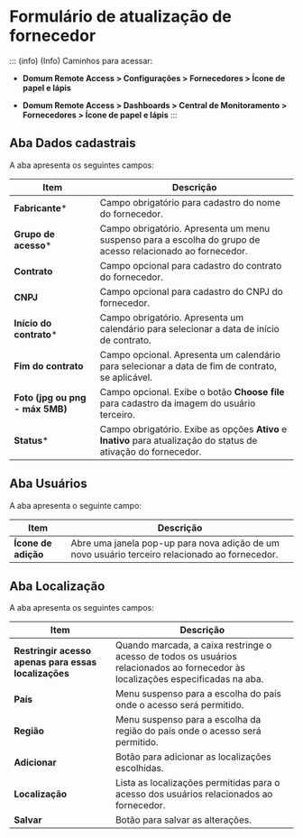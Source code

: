 # Formulário de atualização de fornecedor

::: (info) (Info)
Caminhos para acessar:


  - **Domum Remote Access > Configurações > Fornecedores > Ícone de papel e lápis**

  - **Domum Remote Access > Dashboards > Central de Monitoramento > Fornecedores > Ícone de papel e lápis**
:::
## Aba Dados cadastrais

A aba apresenta os seguintes campos:

| Item        | Descrição                                                |
|-------------|----------------------------------------------------------|
| **Fabricante*** | Campo obrigatório para cadastro do nome do fornecedor.   |
| **Grupo de acesso*** | Campo obrigatório. Apresenta um menu suspenso para a escolha do grupo de acesso relacionado ao fornecedor. |
| **Contrato**     | Campo opcional para cadastro do contrato do fornecedor.   |
| **CNPJ**        | Campo opcional para cadastro do CNPJ do fornecedor.      |
| **Início do contrato*** | Campo obrigatório. Apresenta um calendário para selecionar a data de início de contrato. |
| **Fim do contrato** | Campo opcional. Apresenta um calendário para selecionar a data de fim de contrato, se aplicável. |
| **Foto (jpg ou png - máx 5MB)** | Campo opcional. Exibe o botão **Choose file** para cadastro da imagem do usuário terceiro. |
| **Status***     | Campo obrigatório. Exibe as opções **Ativo** e **Inativo** para atualização do status de ativação do fornecedor. |

## Aba Usuários

A aba apresenta o seguinte campo:

| Item             | Descrição                                                |
|------------------|----------------------------------------------------------|
| **Ícone de adição**  | Abre uma janela pop-up para nova adição de um novo usuário terceiro relacionado ao fornecedor. |

## Aba Localização

A aba apresenta os seguintes campos:

| Item                                  | Descrição                                                |
|---------------------------------------|----------------------------------------------------------|
| **Restringir acesso apenas para essas localizações** | Quando marcada, a caixa restringe o acesso de todos os usuários relacionados ao fornecedor às localizações especificadas na aba. |
| **País**                                  | Menu suspenso para a escolha do país onde o acesso será permitido. |
| **Região**                                | Menu suspenso para a escolha da região do país onde o acesso será permitido. |
| **Adicionar**                             | Botão para adicionar as localizações escolhidas.         |
| **Localização**                           | Lista as localizações permitidas para o acesso dos usuários relacionados ao fornecedor. |
| **Salvar**                                | Botão para salvar as alterações.                          |
